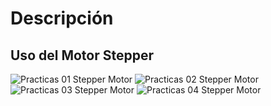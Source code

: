 # Descripción
## Uso del Motor Stepper

![Practicas 01 Stepper Motor]()
![Practicas 02 Stepper Motor]()
![Practicas 03 Stepper Motor]()
![Practicas 04 Stepper Motor]()

